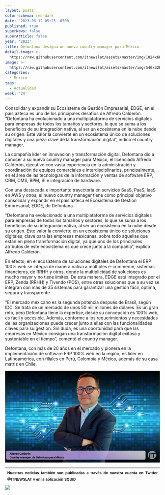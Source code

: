 ```yaml
---
layout: posts
color-schema: red-dark
date: '2023-06-12 05:25 -0500'
published: true
superNews: false
superArticle: false
year: '2023'
title: Defontana designa un nuevo country manager para México
detail-image: >-
  https://raw.githubusercontent.com/itnewslat/assets/master/img/1024x680/Alfredo-Calderon-g.jpg
image: >-
  https://raw.githubusercontent.com/itnewslat/assets/master/img/540x320/Alfredo-Calderon-p.jpg
categories:
  - Mexico
tags:
  - Actualidad
week: '24'
---
```

Consolidar y expandir su Ecosistema de Gestión Empresarial, EDGE, en el país azteca es uno de los principales desafíos de Alfredo Calderón. “Defontana ha evolucionado a una multiplataforma de servicios digitales para empresas de todos los tamaños y sectores, lo que se suma a los beneficios de su integración nativa, al ser un ecosistema en la nube desde su origen. Este valor la convierte en un ecosistema único de soluciones digitales y una pieza clave de la transformación digital”, indicó el country manager.

La compañía líder en innovación y transformación digital, Defontana dio a conocer a su nuevo country manager para México, el licenciado Alfredo Calderón, ejecutivo con vasta experiencia en la administración y coordinación de equipos comerciales e interdisciplinarios, principalmente, en el área de las tecnologías de la información y ventas de software ERP, CRM, CMS, BPM, BI e integración de hardware.

Con una destacada e importante trayectoria en servicios SaaS, PaaS, IaaS en AWS y otros, el nuevo country manager tiene como principal objetivo consolidar y expandir en el país azteca el Ecosistema de Gestión Empresarial, EDGE, de Defontana.

“Defontana ha evolucionado a una multiplataforma de servicios digitales para empresas de todos los tamaños y sectores, lo que se suma a los beneficios de su integración nativa, al ser un ecosistema en la nube desde su origen. Este valor la convierte en un ecosistema único de soluciones digitales, clave para las empresas mexicanas, sobre todo aquellas que están en plena transformación digital, ya que uno de los principales atributos de este ecosistema es que crece junto a la compañía”, explicó Alfredo Calderón.

En efecto, en el ecosistema de soluciones digitales de Defontana el ERP 100% web se integra de manera nativa a múltiples e-commerce, sistemas financieros, de RRHH y otros, donde la multiplicidad de soluciones es mucho mayor y no tiene límites. De esta manera, EDGE está integrado por el ERP, Zenda (RRHH) y Tivendo (POS), entre otras soluciones que a su vez se integran con más de 35 sistemas para garantizar una gestión fácil, óptima, segura y transparente.

“El mercado mexicano es la segunda potencia después de Brasil, según IDC. Se trata de un mercado de unos 50 mil millones de dólares. Es un gran reto, pero Defontana tiene la expertise, desde su concepción es 100% web, es fácil y accesible. Además, conforme a los requerimientos y necesidades de las organizaciones puede crecer junto a ellas con las funcionalidades claves para su gestión. Sin duda, es una oportunidad para que las empresas en México consigan una transformación digital exitosa y sustentable en el tiempo”, comentó el country manager.

Defontana, con más de 20 años en el mercado y pionera en la implementación de software ERP 100% web en la región, es líder en Latinoamérica, con filiales en Perú, Colombia y México, además de su casa matriz en Chile.


![](https://raw.githubusercontent.com/itnewslat/assets/master/img/540x320/Alfredo-Calderon-p.jpg)

<table style="height: 42px;" width="569">
<tbody>
<tr>
<td style="text-align: justify;"><sub><strong>Nuestras noticias también son publicadas a través de nuestra cuenta en Twitter <a href="https://twitter.com/itnewslat?lang=es">@ITNEWSLAT</a> y en la aplicación <a href="https://squidapp.co/en/">SQUID</a></strong></sub></td>
</tr>
</tbody>
</table>
<img src="https://tracker.metricool.com/c3po.jpg?hash=56f88a41e39ab42c063cc51676587a04"/>